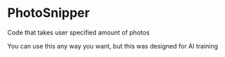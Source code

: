 # PhotoSnipper
Code that takes user specified amount of photos

You can use this any way you want, but this was designed for AI training
